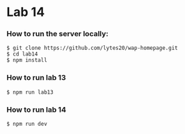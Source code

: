 # Lab 14

### How to run the server locally:

    $ git clone https://github.com/lytes20/wap-homepage.git
    $ cd lab14
    $ npm install

### How to run lab 13

    $ npm run lab13

### How to run lab 14

    $ npm run dev

